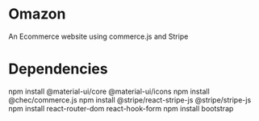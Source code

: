 # Omazon

An Ecommerce website using commerce.js and Stripe

# Dependencies

npm install @material-ui/core @material-ui/icons
npm install @chec/commerce.js
npm install @stripe/react-stripe-js @stripe/stripe-js
npm install react-router-dom react-hook-form
npm install bootstrap
